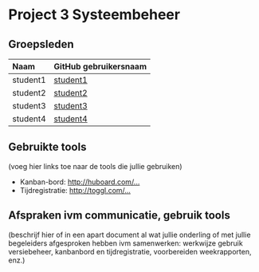 # Project 3 Systeembeheer

## Groepsleden

| Naam     | GitHub gebruikersnaam                   |
| :---     | :---                                    |
| student1 | [student1](https://github.com/student1) |
| student2 | [student2](https://github.com/student2) |
| student3 | [student3](https://github.com/student3) |
| student4 | [student4](https://github.com/student4) |

## Gebruikte tools

(voeg hier links toe naar de tools die jullie gebruiken)

* Kanban-bord: <http://huboard.com/...>
* Tijdregistratie: <http://toggl.com/...>

## Afspraken ivm communicatie, gebruik tools

(beschrijf hier of in een apart document al wat jullie onderling of met jullie begeleiders afgesproken hebben ivm samenwerken: werkwijze gebruik versiebeheer, kanbanbord en tijdregistratie, voorbereiden weekrapporten, enz.)

